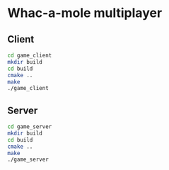 # Whac-a-mole multiplayer

## Client
```bash
cd game_client
mkdir build
cd build
cmake ..
make
./game_client
```

## Server
```bash
cd game_server
mkdir build
cd build
cmake ..
make
./game_server
```